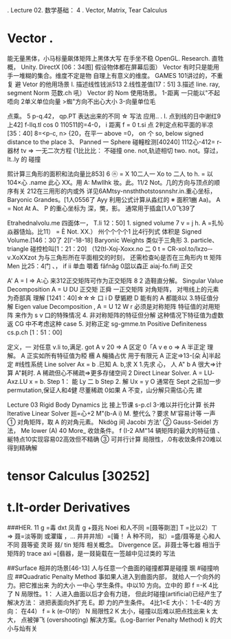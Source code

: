 .
Lecture 02.
数学基础： 4
. Vector, Matrix, Tear Calculus
# Vector .
能无量黑体，小马标量飙体矩阵上黑体大写
在手坐不稳 OpenGL. Research.
直牲概， Unity. DirectX [06：34图]
假设物体都在屏幕后面）
Vector 有时只是能用手一堆糊的集合。维度不定是物
自理上有意义的维度。
GAMES 101讲过的，不重复
避
Vetor 的他用场景
l. 描述线性钱派513
2.线性差值[17：51]
3.描述 line. ray, segment
Norm 范数.ch 吼）
Vector 的 Nom 使用场景。
1-距离 一只能以"不起唔向
2单义单位向量 >蜘"方向不出心大小
3-向量单位毛

点乘。 5
p-q.42， qp.PT 表达出来的不同
☆ 写法
应用.. .
l. 点到线的日中谢红9上42]
f-llq.tl cos 0
110511的=4-0， i
距离
f = 0 t.si
点
2判定点和平面的半凉[35：40]
8=<p-c, n> {20，在平一 above
=0， on
个 so, below
signed distance to the place
3、 Panned 一 Sphere 碰䡴栓测[40240]
1112心-412= r-
器材 tv
⇒ 一无二次方程 {1比比比： 不碰撞
one. not,轨迹相切
two. not。穿过， It..ly 的
碰撞

熙计算三角形的面积和法向量比853] 6
ⓝ = X 10二人一 Xo to 二人 to
h. = 以104×心 .name
此心 XX。用
A: Mwllhk 妆。此。11/2
Not。几的方向与顶点的顺序有关
212在三用形的内或外
详见6AMtsy-nnsththotstosnnshr.­in.重心坐标， Baryonic Grandes。[1人0556了
Ayy 利用公式计算从淼红的
※ 面积1豳 Aa)。
A = Not At A、
P 的重心坐标为
深，獘，影。
通常用于插盒[1人0飞39了

Etrahednalvolu.me 四面体一，
T.li 12：50] 1. signed volume 7
v = j h. A
=扎㤈焱器慥灿。比11）
= È Not. XX.）
州个个个个1 比4行列式
体积是 Signed Volume.[146：30了
2[l'-18-18] Baryonic Weights
类似于三角形
3. particle、 triangle 碰控检叫[1：21：20]
（12(tl-Xoj-Xoxx.no 二 0
t = CR-xol.to/lxzo-­v.XoXXzo­t 为与三角形所在平面相交的时刻，
还需检查吣是否在三角形内
tt 矩阵 Men 比25：4门 、， if ii 单血
嚼着 fǎfnǎg 0㗊以森正 aiaj-fo.fi#j 正交

A' A = I ⇒ A:心
来312正交矩阵可作为正交矩阵 8
2 造鞋直分解。 Singular Value Decomposition
A = U DU
正交矩 正舜 一正交矩阵
对角矩阵，
对甩线上的元素为奇部真
理解 [1241：40]☆☆☆
口 i D 孽㽊纞 D
能有的 A 都能8以
3.特征值分解 Eigen value Decomposition
, A = U 12 W
r
必须是对称矩阵 特征值的对用矩阵
来作为 s v 口的特殊情况
4. 非对称矩阵的特征但分解
这种情况下特征值为虚数
返 CG 中不考虑这种 case
5. 对称正定 sg-gmme.tn Positive Definiteness
cs.p.ch
[1：51：00]

定义，一
对任意 v.li to,满足. g­ot A v 20 ⇒ A 区定
0「A v e o ⇒ A 半正定
理解。
A 正实如所有特征值为𥺼
檲 A 䶲捅占优
用于有限元
A 正定⇒13-[朵 À]半起定
#线性系统 Line solver
Ax = b .已知 A. b,求 X
1.先求 心， 人 A" b
A 很大⇒计算 A"耗时.
A 稀疏但心不稀疏⇒更多存储空间
2 Direct Linear Solver.
A = LU­Axz.LU x = b.
Step 1： 能 Ly 二 b
Step 2. 解 Ux = y
O 通常在 Sept 之前加一步 permutation,保证人和4健
尽董稀疏
0如果 A 不变，山分解只需估心先
建

Lecture 03
Rigid Body Dynamics 比
接上节课 s-p.cl
3-难以并行化计算
长井 Iterative Linear Solver
廵=心+2 M"(b-A i)
M. 整代么？要求 M'容易计等 一声
① 对角矩阵，取 A 的对角元素。 Nkdòg 间
Jacobi 方法'
② Gauss-Seidel 方法，
Me lower (A)
40 More_
收敛条件。
f (I-2 AM"14
辆矩阵的最大的特征值 、
綖特点10实现容易02高效但不精确
③ 可并行计算
局限性，.0有收敛条件20难以得到精确解

# tensor Calculus [30252]
# t.lt-order Derivatives
###HER. 11
g =毒 dxt 凤青 g +聂兆 Noei 和人不同
=[聂等剟潉] T =比以2）ㄒ
⇒ 聂=淡等剟
或灈䥹 ，...
井井井旭）=[籥！ À 种不同，
拟）=盛/聂等是 心和人不同
聂等瓷
灵哥 叕/ tin 矩阵
相关概念。 Divergence
区。非聂士等七器 相当于矩阵的 trace
axì =[翡器，是一叕毙载在一签越中见过类的
写法

##Surface 相并的场景[46-13]
人与任意一个曲面的碰撞都算是碰撞 𤦍
#碰撞响应
##Quadratic Penalty Method
事如果人进入到曲面内部，
就给人一个向外的力。把它推出来
为的大小 一中心 学生条件。中以10
方向。立中的
即 f =-K 4比了 N
局限性。1：
人进入曲面以后才会有力琏，
但此时碰撞(artificial)已经产生了
解决方法：
进把表面向外扩充 E。即
力的产生条件。 4比1<E
大小： 1-E-4的
方向： 在44）
f = k (e-01的） N
局限性2
K 太小，碰撞以后难以把点找出来
k 太大， 点被弹飞 (overshooting)
解决方案。(Log-Barrier Penalty Method)
k 的大小与灿有关

